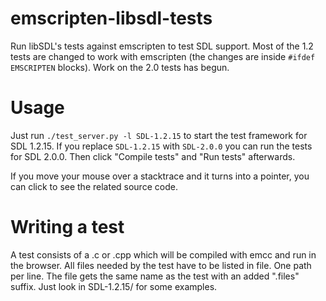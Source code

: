 emscripten-libsdl-tests
=======================

Run libSDL's tests against emscripten to test SDL support.
Most of the 1.2 tests are changed to work with emscripten (the changes are inside ```#ifdef EMSCRIPTEN``` blocks).
Work on the 2.0 tests has begun.


Usage
=====

Just run ```./test_server.py -l SDL-1.2.15``` to start the test framework for SDL 1.2.15.
If you replace ```SDL-1.2.15``` with ```SDL-2.0.0``` you can run the tests for SDL 2.0.0.
Then click "Compile tests" and "Run tests" afterwards.

If you move your mouse over a stacktrace and it turns into a pointer, you can click to see
the related source code.


Writing a test
==============

A test consists of a .c or .cpp which will be compiled with emcc and run in the browser.
All files needed by the test have to be listed in file. One path per line. The file gets
the same name as the test with an added ".files" suffix.
Just look in SDL-1.2.15/ for some examples.